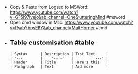 - Copy & Paste from Logseq to MSWord: https://www.youtube.com/watch?v=GF5l97lvejo&ab_channel=OneStutteringMind #msword
- Open cmd window in Mac: https://www.youtube.com/watch?v=RyabYbpsEBY&ab_channel=MattHorner #cmd
- Table customisation #table
	-
	  | Syntax      | Description | Test Text     |
	  | :---        |    :----:   |          ---: |
	  | Header      | Title       | Here's this   |
	  | Paragraph   | Text        | And more      |